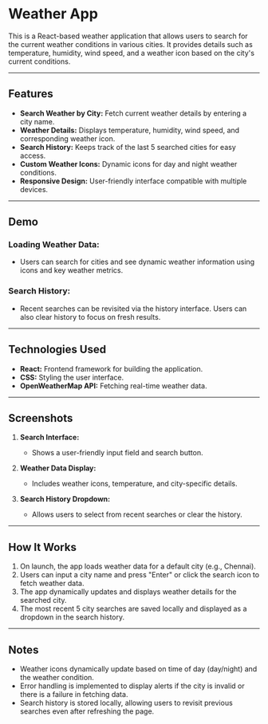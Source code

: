 # Weather App

This is a React-based weather application that allows users to search for the current weather conditions in various cities. It provides details such as temperature, humidity, wind speed, and a weather icon based on the city's current conditions.

---

## Features

- **Search Weather by City:** Fetch current weather details by entering a city name.
- **Weather Details:** Displays temperature, humidity, wind speed, and corresponding weather icon.
- **Search History:** Keeps track of the last 5 searched cities for easy access.
- **Custom Weather Icons:** Dynamic icons for day and night weather conditions.
- **Responsive Design:** User-friendly interface compatible with multiple devices.

---

## Demo

### **Loading Weather Data:**
- Users can search for cities and see dynamic weather information using icons and key weather metrics.

### **Search History:**
- Recent searches can be revisited via the history interface. Users can also clear history to focus on fresh results.

---

## Technologies Used

- **React:** Frontend framework for building the application.
- **CSS:** Styling the user interface.
- **OpenWeatherMap API:** Fetching real-time weather data.

---

## Screenshots

1. **Search Interface:**
   - Shows a user-friendly input field and search button.

2. **Weather Data Display:**
   - Includes weather icons, temperature, and city-specific details.

3. **Search History Dropdown:**
   - Allows users to select from recent searches or clear the history.

---

## How It Works

1. On launch, the app loads weather data for a default city (e.g., Chennai).
2. Users can input a city name and press "Enter" or click the search icon to fetch weather data.
3. The app dynamically updates and displays weather details for the searched city.
4. The most recent 5 city searches are saved locally and displayed as a dropdown in the search history.

---

## Notes

- Weather icons dynamically update based on time of day (day/night) and the weather condition.
- Error handling is implemented to display alerts if the city is invalid or there is a failure in fetching data.
- Search history is stored locally, allowing users to revisit previous searches even after refreshing the page.
